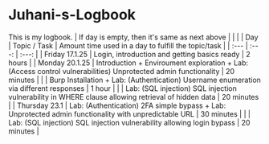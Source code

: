 # Juhani-s-Logbook

This is my logbook.
| If day is empty, then it's same as next above  |  |  |
| Day  | Topic / Task | Amount time used in a day to fulfill the topic/task |
| :---         |     :---:      |     :---:      |
| Friday 17.1.25 | Login, introduction and getting basics ready | 2 hours  |
| Monday 20.1.25 | Introduction + Enviroument exploration + Lab: (Access control vulnerabilities) Unprotected admin functionality | 20 minutes  |
|  | Burp Installation + Lab: (Authentication) Username enumeration via different responses | 1 hour  |
|  | Lab: (SQL injection) SQL injection vulnerability in WHERE clause allowing retrieval of hidden data | 20 minutes  |
| Thursday 23.1 | Lab: (Authentication) 2FA simple bypass + Lab: Unprotected admin functionality with unpredictable URL | 30 minutes |
|  | Lab: (SQL injection) SQL injection vulnerability allowing login bypass | 20 minutes |

